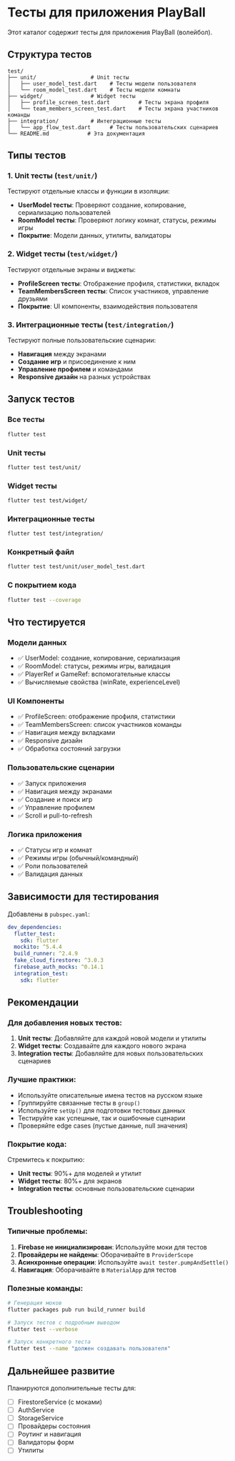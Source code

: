 # Тесты для приложения PlayBall

Этот каталог содержит тесты для приложения PlayBall (волейбол).

## Структура тестов

```
test/
├── unit/                 # Unit тесты
│   ├── user_model_test.dart    # Тесты модели пользователя
│   └── room_model_test.dart    # Тесты модели комнаты
├── widget/               # Widget тесты
│   ├── profile_screen_test.dart         # Тесты экрана профиля
│   └── team_members_screen_test.dart    # Тесты экрана участников команды
├── integration/          # Интеграционные тесты
│   └── app_flow_test.dart      # Тесты пользовательских сценариев
└── README.md            # Эта документация
```

## Типы тестов

### 1. Unit тесты (`test/unit/`)
Тестируют отдельные классы и функции в изоляции:

- **UserModel тесты**: Проверяют создание, копирование, сериализацию пользователей
- **RoomModel тесты**: Проверяют логику комнат, статусы, режимы игры
- **Покрытие**: Модели данных, утилиты, валидаторы

### 2. Widget тесты (`test/widget/`)
Тестируют отдельные экраны и виджеты:

- **ProfileScreen тесты**: Отображение профиля, статистики, вкладок
- **TeamMembersScreen тесты**: Список участников, управление друзьями
- **Покрытие**: UI компоненты, взаимодействия пользователя

### 3. Интеграционные тесты (`test/integration/`)
Тестируют полные пользовательские сценарии:

- **Навигация** между экранами
- **Создание игр** и присоединение к ним
- **Управление профилем** и командами
- **Responsive дизайн** на разных устройствах

## Запуск тестов

### Все тесты
```bash
flutter test
```

### Unit тесты
```bash
flutter test test/unit/
```

### Widget тесты
```bash
flutter test test/widget/
```

### Интеграционные тесты
```bash
flutter test test/integration/
```

### Конкретный файл
```bash
flutter test test/unit/user_model_test.dart
```

### С покрытием кода
```bash
flutter test --coverage
```

## Что тестируется

### Модели данных
- ✅ UserModel: создание, копирование, сериализация
- ✅ RoomModel: статусы, режимы игры, валидация
- ✅ PlayerRef и GameRef: вспомогательные классы
- ✅ Вычисляемые свойства (winRate, experienceLevel)

### UI Компоненты
- ✅ ProfileScreen: отображение профиля, статистики
- ✅ TeamMembersScreen: список участников команды
- ✅ Навигация между вкладками
- ✅ Responsive дизайн
- ✅ Обработка состояний загрузки

### Пользовательские сценарии
- ✅ Запуск приложения
- ✅ Навигация между экранами
- ✅ Создание и поиск игр
- ✅ Управление профилем
- ✅ Scroll и pull-to-refresh

### Логика приложения
- ✅ Статусы игр и комнат
- ✅ Режимы игры (обычный/командный)
- ✅ Роли пользователей
- ✅ Валидация данных

## Зависимости для тестирования

Добавлены в `pubspec.yaml`:
```yaml
dev_dependencies:
  flutter_test:
    sdk: flutter
  mockito: ^5.4.4
  build_runner: ^2.4.9
  fake_cloud_firestore: ^3.0.3
  firebase_auth_mocks: ^0.14.1
  integration_test:
    sdk: flutter
```

## Рекомендации

### Для добавления новых тестов:

1. **Unit тесты**: Добавляйте для каждой новой модели и утилиты
2. **Widget тесты**: Создавайте для каждого нового экрана
3. **Integration тесты**: Добавляйте для новых пользовательских сценариев

### Лучшие практики:

- Используйте описательные имена тестов на русском языке
- Группируйте связанные тесты в `group()`
- Используйте `setUp()` для подготовки тестовых данных
- Тестируйте как успешные, так и ошибочные сценарии
- Проверяйте edge cases (пустые данные, null значения)

### Покрытие кода:

Стремитесь к покрытию:
- **Unit тесты**: 90%+ для моделей и утилит
- **Widget тесты**: 80%+ для экранов
- **Integration тесты**: основные пользовательские сценарии

## Troubleshooting

### Типичные проблемы:

1. **Firebase не инициализирован**: Используйте моки для тестов
2. **Провайдеры не найдены**: Оборачивайте в `ProviderScope`
3. **Асинхронные операции**: Используйте `await tester.pumpAndSettle()`
4. **Навигация**: Оборачивайте в `MaterialApp` для тестов

### Полезные команды:

```bash
# Генерация моков
flutter packages pub run build_runner build

# Запуск тестов с подробным выводом
flutter test --verbose

# Запуск конкретного теста
flutter test --name "должен создавать пользователя"
```

## Дальнейшее развитие

Планируются дополнительные тесты для:
- [ ] FirestoreService (с моками)
- [ ] AuthService
- [ ] StorageService
- [ ] Провайдеры состояния
- [ ] Роутинг и навигация
- [ ] Валидаторы форм
- [ ] Утилиты 